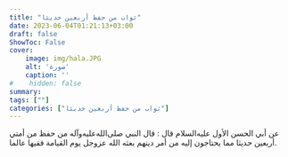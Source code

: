 ```yaml
---
title: "ثواب من حفظ أربعين حديثا"
date: 2023-06-04T01:21:13+03:00
draft: false
ShowToc: False
cover:
    image: img/hala.JPG
    alt: 'صورة'
    caption: ''
#    hidden: false
summary: 
tags: [""]
categories: ["ثواب من حفظ أربعين حديثا"]
---
```

عن أبي الحسن الأول
عليه‌السلام قال : قال النبي صلى‌الله‌عليه‌وآله من حفظ من أمتي أربعين حديثا مما
يحتاجون إليه من أمر دينهم بعثه الله عزوجل يوم القيامة فقيها عالما.

